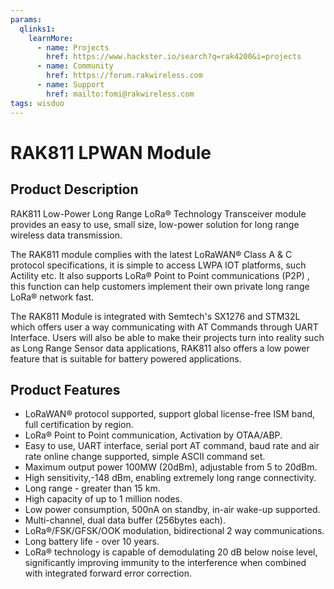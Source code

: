```yaml
---
params:
  qlinks1:
    learnMore:
      - name: Projects
        href: https://www.hackster.io/search?q=rak4200&i=projects
      - name: Community
        href: https://forum.rakwireless.com
      - name: Support
        href: mailto:fomi@rakwireless.com
tags: wisduo
---
```


# RAK811 LPWAN Module

<rk-img
  src="/assets/images/wisduo/rak811-module/overview/nwgqobrzwanalynildkc.jpg"
  width="40%"
  caption="RAK811 LPWAN Module"
/>

## Product Description

RAK811 Low-Power Long Range LoRa® Technology Transceiver module provides an easy to
use, small size, low-power solution for long range wireless data transmission.

The RAK811 module complies with the latest LoRaWAN® Class A & C protocol
specifications, it is simple to access LWPA IOT platforms, such Actility etc. It also supports LoRa® Point to Point communications (P2P) , this function can help customers implement their own
private long range LoRa® network fast.

The RAK811 Module is integrated with Semtech's SX1276 and STM32L which offers user a way communicating with AT Commands through UART Interface. Users will also be able to make their projects turn into reality such as Long Range Sensor data applications, RAK811 also offers a low power feature that is suitable for battery powered applications.

<rk-btn
  src="../datasheet/"
  label="View Datasheet for the RAK811 LPWAN Module"
/>

<rk-quick-links :params="$page.frontmatter.params.qlinks1"/>

## Product Features

- LoRaWAN® protocol supported, support global license-free ISM band, full
  certification by region.
- LoRa® Point to Point communication, Activation by OTAA/ABP.
- Easy to use, UART interface, serial port AT command, baud rate and air rate online
  change supported, simple ASCII command set.
- Maximum output power 100MW (20dBm), adjustable from 5 to 20dBm.
- High sensitivity,-148 dBm, enabling extremely long range connectivity.
- Long range - greater than 15 km.
- High capacity of up to 1 million nodes.
- Low power consumption, 500nA on standby, in-air wake-up supported.
- Multi-channel, dual data buffer (256bytes each).
- LoRa®/FSK/GFSK/OOK modulation, bidirectional 2 way communications.
- Long battery life - over 10 years.
- LoRa® technology is capable of demodulating 20 dB below noise level, significantly
  improving immunity to the interference when combined with integrated forward error
  correction.

<rk-btn
  src="https://store.rakwireless.com/products/rak811-lpwan-module"
  label="Buy a RAK811 LPWAN Module"
  _blank
/>